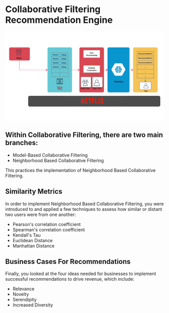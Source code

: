 # Collaborative Filtering Recommendation Engine

<p align="center">

  <img src="CF.png" width ='700'> 

</p>

## Within Collaborative Filtering, there are two main branches:

* Model-Based Collaborative Filtering
* Neighborhood Based Collaborative Filtering

This practices the implementation of Neighborhood Based Collaborative Filtering. 


## Similarity Metrics
In order to implement Neighborhood Based Collaborative Filtering, you were introduced to and applied a few techniques to assess how similar or distant two users were from one another:

* Pearson's correlation coefficient
* Spearman's correlation coefficient
* Kendall's Tau
* Euclidean Distance
* Manhattan Distance


## Business Cases For Recommendations
Finally, you looked at the four ideas needed for businesses to implement successful recommendations to drive revenue, which include:

* Relevance
* Novelty
* Serendipity
* Increased Diversity
